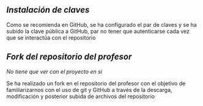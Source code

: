 ## *Instalación de claves*

Como se recomienda en GitHub, se ha configurado el par de claves y se ha subido la clave pública a GitHub, par no tener que autenticarse cada vez que se interactúa con el repositorio

## *Fork del repositorio del profesor*
*No tiene que ver con el proyecto en sí*

Se ha realizado un fork en el repositorio del profesor con el objetivo de familiarizarnos con el uso de git y GitHub a través de la descarga, modificación y posterior subida de archivos del repositorio
